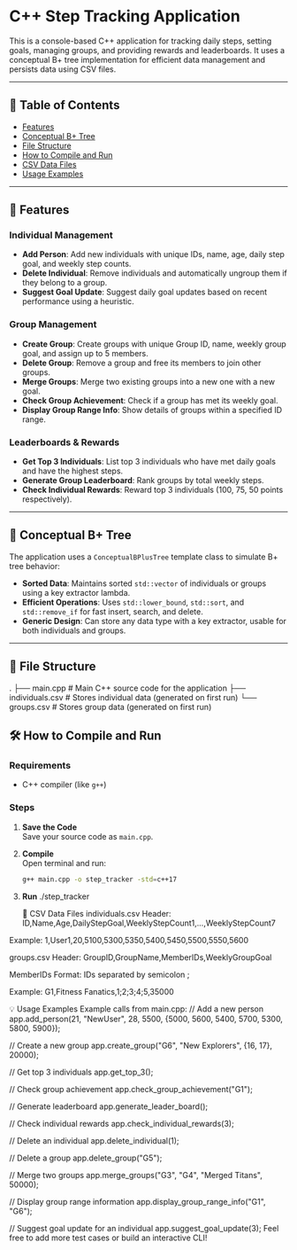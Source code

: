 # C++ Step Tracking Application

This is a console-based C++ application for tracking daily steps, setting goals, managing groups, and providing rewards and leaderboards. It uses a conceptual B+ tree implementation for efficient data management and persists data using CSV files.

---

## 📑 Table of Contents

- [Features](#features)
- [Conceptual B+ Tree](#conceptual-b-tree)
- [File Structure](#file-structure)
- [How to Compile and Run](#how-to-compile-and-run)
- [CSV Data Files](#csv-data-files)
- [Usage Examples](#usage-examples)

---

## 🚀 Features

### Individual Management
- **Add Person**: Add new individuals with unique IDs, name, age, daily step goal, and weekly step counts.
- **Delete Individual**: Remove individuals and automatically ungroup them if they belong to a group.
- **Suggest Goal Update**: Suggest daily goal updates based on recent performance using a heuristic.

### Group Management
- **Create Group**: Create groups with unique Group ID, name, weekly group goal, and assign up to 5 members.
- **Delete Group**: Remove a group and free its members to join other groups.
- **Merge Groups**: Merge two existing groups into a new one with a new goal.
- **Check Group Achievement**: Check if a group has met its weekly goal.
- **Display Group Range Info**: Show details of groups within a specified ID range.

### Leaderboards & Rewards
- **Get Top 3 Individuals**: List top 3 individuals who have met daily goals and have the highest steps.
- **Generate Group Leaderboard**: Rank groups by total weekly steps.
- **Check Individual Rewards**: Reward top 3 individuals (100, 75, 50 points respectively).

---

## 🌳 Conceptual B+ Tree

The application uses a `ConceptualBPlusTree` template class to simulate B+ tree behavior:

- **Sorted Data**: Maintains sorted `std::vector` of individuals or groups using a key extractor lambda.
- **Efficient Operations**: Uses `std::lower_bound`, `std::sort`, and `std::remove_if` for fast insert, search, and delete.
- **Generic Design**: Can store any data type with a key extractor, usable for both individuals and groups.

---

## 📁 File Structure

.
├── main.cpp # Main C++ source code for the application
├── individuals.csv # Stores individual data (generated on first run)
└── groups.csv # Stores group data (generated on first run)

## 🛠 How to Compile and Run

### Requirements
- C++ compiler (like `g++`)

### Steps

1. **Save the Code**  
   Save your source code as `main.cpp`.

2. **Compile**  
   Open terminal and run:
   ```bash
   g++ main.cpp -o step_tracker -std=c++17
3. **Run**
     ./step_tracker

   📂 CSV Data Files
individuals.csv
Header:
ID,Name,Age,DailyStepGoal,WeeklyStepCount1,...,WeeklyStepCount7

Example:
1,User1,20,5100,5300,5350,5400,5450,5500,5550,5600

groups.csv
Header:
GroupID,GroupName,MemberIDs,WeeklyGroupGoal

MemberIDs Format:
IDs separated by semicolon ;

Example:
G1,Fitness Fanatics,1;2;3;4;5,35000

💡 Usage Examples
Example calls from main.cpp:
// Add a new person
app.add_person(21, "NewUser", 28, 5500, {5000, 5600, 5400, 5700, 5300, 5800, 5900});

// Create a new group
app.create_group("G6", "New Explorers", {16, 17}, 20000);

// Get top 3 individuals
app.get_top_3();

// Check group achievement
app.check_group_achievement("G1");

// Generate leaderboard
app.generate_leader_board();

// Check individual rewards
app.check_individual_rewards(3);

// Delete an individual
app.delete_individual(1);

// Delete a group
app.delete_group("G5");

// Merge two groups
app.merge_groups("G3", "G4", "Merged Titans", 50000);

// Display group range information
app.display_group_range_info("G1", "G6");

// Suggest goal update for an individual
app.suggest_goal_update(3);
Feel free to add more test cases or build an interactive CLI!
